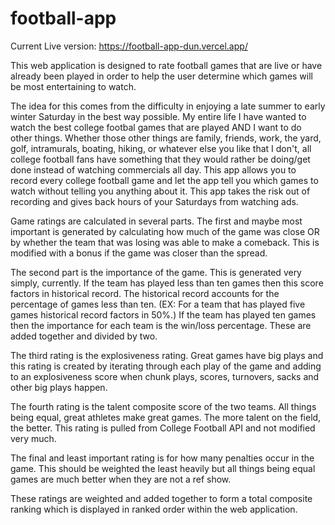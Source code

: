 # football-app

Current Live version: https://football-app-dun.vercel.app/

This web application is designed to rate football games that are live or have already been played in order to help the user determine which games will be most entertaining to watch.

The idea for this comes from the difficulty in enjoying a late summer to early winter Saturday in the best way possible. My entire life I have wanted to watch the best college footbal games that are played AND I want to do other things. Whether those other things are family, friends, work, the yard, golf, intramurals, boating, hiking, or whatever else you like that I don't, all college football fans have something that they would rather be doing/get done instead of watching commercials all day. This app allows you to record every college football game and let the app tell you which games to watch without telling you anything about it. This app takes the risk out of recording and gives back hours of your Saturdays from watching ads.

Game ratings are calculated in several parts. The first and maybe most important is generated by calculating how much of the game was close OR by whether the team that was losing was able to make a comeback. This is modified with a bonus if the game was closer than the spread.

The second part is the importance of the game. This is generated very simply, currently. If the team has played less than ten games then this score factors in historical record. The historical record accounts for the percentage of games less than ten. (EX: For a team that has played five games historical record factors in 50%.) If the team has played ten games then the importance for each team is the win/loss percentage. These are added together and divided by two. 

The third rating is the explosiveness rating. Great games have big plays and this rating is created by iterating through each play of the game and adding to an explosiveness score when chunk plays, scores, turnovers, sacks and other big plays happen.

The fourth rating is the talent composite score of the two teams. All things being equal, great athletes make great games. The more talent on the field, the better. This rating is pulled from College Football API and not modified very much.

The final and least important rating is for how many penalties occur in the game. This should be weighted the least heavily but all things being equal games are much better when they are not a ref show. 

These ratings are weighted and added together to form a total composite ranking which is displayed in ranked order within the web application.